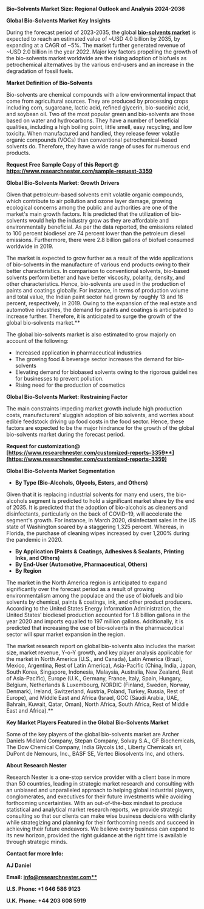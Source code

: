 ﻿**Bio-Solvents Market Size: Regional Outlook and Analysis 2024-2036**

**Global Bio-Solvents Market Key Insights**

During the forecast period of 2023-2035, the global [**bio-solvents market**](https://www.researchnester.com/reports/bio-solvents-market/3359) is expected to reach an estimated value of ~USD 4.0 billion by 2035, by expanding at a CAGR of ~5%. The market further generated revenue of ~USD 2.0 billion in the year 2022. Major key factors propelling the growth of the bio-solvents market worldwide are the rising adoption of biofuels as petrochemical alternatives by the various end-users and an increase in the degradation of fossil fuels.

**Market Definition of Bio-Solvents** 

Bio-solvents are chemical compounds with a low environmental impact that come from agricultural sources. They are produced by processing crops including corn, sugarcane, lactic acid, refined glycerin, bio-succinic acid, and soybean oil. Two of the most popular green and bio-solvents are those based on water and hydrocarbons. They have a number of beneficial qualities, including a high boiling point, little smell, easy recycling, and low toxicity. When manufactured and handled, they release fewer volatile organic compounds (VOCs) than conventional petrochemical-based solvents do. Therefore, they have a wide range of uses for numerous end products.

<a name="_hlk168911023"></a><a name="_hlk168911453"></a>**Request Free Sample Copy of this Report @ <https://www.researchnester.com/sample-request-3359>** 

**Global Bio-Solvents Market: Growth Drivers**

Given that petroleum-based solvents emit volatile organic compounds, which contribute to air pollution and ozone layer damage, growing ecological concerns among the public and authorities are one of the market's main growth factors. It is predicted that the utilization of bio-solvents would help the industry grow as they are affordable and environmentally beneficial. As per the data reported, the emissions related to 100 percent biodiesel are 74 percent lower than the petroleum diesel emissions. Furthermore, there were 2.8 billion gallons of biofuel consumed worldwide in 2019.

The market is expected to grow further as a result of the wide applications of bio-solvents in the manufacture of various end products owing to their better characteristics. In comparison to conventional solvents, bio-based solvents perform better and have better viscosity, polarity, density, and other characteristics. Hence, bio-solvents are used in the production of paints and coatings globally. For instance, in terms of production volume and total value, the Indian paint sector had grown by roughly 13 and 16 percent, respectively, in 2019. Owing to the expansion of the real estate and automotive industries, the demand for paints and coatings is anticipated to increase further. Therefore, it is anticipated to surge the growth of the global bio-solvents market.**  

The global bio-solvents market is also estimated to grow majorly on account of the following:

- Increased application in pharmaceutical industries
- The growing food & beverage sector increases the demand for bio-solvents
- Elevating demand for biobased solvents owing to the rigorous guidelines for businesses to prevent pollution.
- Rising need for the production of cosmetics

**Global Bio-Solvents Market: Restraining Factor**

The main constraints impeding market growth include high production costs, manufacturers' sluggish adoption of bio solvents, and worries about edible feedstock driving up food costs in the food sector. Hence, these factors are expected to be the major hindrance for the growth of the global bio-solvents market during the forecast period.

**Request for customization@ [https://www.researchnester.com/customized-reports-3359**](https://www.researchnester.com/customized-reports-3359)**

**Global Bio-Solvents Market Segmentation**  

- **By Type (Bio-Alcohols, Glycols, Esters, and Others)**

Given that it is replacing industrial solvents for many end users, the bio-alcohols segment is predicted to hold a significant market share by the end of 2035. It is predicted that the adoption of bio-alcohols as cleaners and disinfectants, particularly on the back of COVID-19, will accelerate the segment's growth. For instance, in March 2020, disinfectant sales in the US state of Washington soared by a staggering 1,325 percent. Whereas, in Florida, the purchase of cleaning wipes increased by over 1,200% during the pandemic in 2020.

- **By Application (Paints & Coatings, Adhesives & Sealants, Printing Inks, and Others)**
- **By End-User (Automotive, Pharmaceutical, Others)**
- **By Region**

The market in the North America region is anticipated to expand significantly over the forecast period as a result of growing environmentalism among the populace and the use of biofuels and bio solvents by chemical, paints & coatings, ink, and other product producers. According to the United States Energy Information Administration, the United States’ biodiesel production accounted for 1.8 billion gallons in the year 2020 and imports equalled to 197 million gallons. Additionally, it is predicted that increasing the use of bio-solvents in the pharmaceutical sector will spur market expansion in the region.

The market research report on global bio-solvents also includes the market size, market revenue, Y-o-Y growth, and key player analysis applicable for the market in North America (U.S., and Canada), Latin America (Brazil, Mexico, Argentina, Rest of Latin America), Asia-Pacific (China, India, Japan, South Korea, Singapore, Indonesia, Malaysia, Australia, New Zealand, Rest of Asia-Pacific), Europe (U.K., Germany, France, Italy, Spain, Hungary, Belgium, Netherlands & Luxembourg, NORDIC (Finland, Sweden, Norway, Denmark), Ireland, Switzerland, Austria, Poland, Turkey, Russia, Rest of Europe), and Middle East and Africa (Israel, GCC (Saudi Arabia, UAE, Bahrain, Kuwait, Qatar, Oman), North Africa, South Africa, Rest of Middle East and Africa).** 

**Key Market Players Featured in the Global Bio-Solvents Market**

Some of the key players of the global bio-solvents market are Archer Daniels Midland Company, Stepan Company, Solvay S.A., GF Biochemicals, The Dow Chemical Company, India Glycols Ltd., Liberty Chemicals srl, DuPont de Nemours, Inc., BASF SE, Vertec Biosolvents Inc, and others.

<a name="_hlk168910495"></a>**About Research Nester**

Research Nester is a one-stop service provider with a client base in more than 50 countries, leading in strategic market research and consulting with an unbiased and unparalleled approach to helping global industrial players, conglomerates, and executives for their future investments while avoiding forthcoming uncertainties. With an out-of-the-box mindset to produce statistical and analytical market research reports, we provide strategic consulting so that our clients can make wise business decisions with clarity while strategizing and planning for their forthcoming needs and succeed in achieving their future endeavors. We believe every business can expand to its new horizon, provided the right guidance at the right time is available through strategic minds.

**Contact for more Info:**

**AJ Daniel**

**Email: [info@researchnester.com**](mailto:info@researchnester.com)**

**U.S. Phone: +1 646 586 9123** 

**U.K. Phone: +44 203 608 5919**
